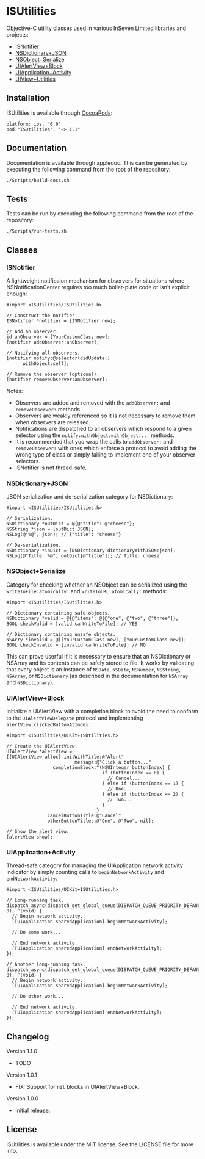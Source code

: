 ISUtilities
===========

Objective-C utility classes used in various InSeven Limited libraries and projects:

- [ISNotifier](#isnotifier)
- [NSDictionary+JSON](#nsdictionaryjson)
- [NSObject+Serialize](#nsobjectserialize)
- [UIAlertView+Block](#uialertviewblock)
- [UIApplication+Activity](#uiapplicationactivity)
- [UIView+Utilities](#uiviewutilities)

Installation
------------

ISUtilities is available through [CocoaPods](http://cocoapods.org/):

```
platform: ios, '6.0'
pod "ISUtilities", "~> 1.1"
```

Documentation
-------------

Documentation is available through appledoc. This can be generated by executing the following command from the root of the repository:

```
./Scripts/build-docs.sh
```

Tests
-----

Tests can be run by executing the following command from the root of the repository:

```
./Scripts/run-tests.sh
```

Classes
-------

### ISNotifier

A lightweight notificaion mechanism for observers for situations where NSNotificationCenter requires too much boiler-plate code or isn't explicit enough:


```objc
#import <ISUtilities/ISUtilities.h>
    
// Construct the notifier.
ISNotifier *notifier = [ISNotifier new];

// Add an observer.
id anObserver = [YourCustomClass new];
[notifier addObserver:anObserver];

// Notifying all observers.
[notifier notify:@selector(didUpdate:) 
      withObject:self];

// Remove the observer (optional).
[notifier removeObserver:anObserver];
```

Notes:

- Observers are added and removed with the `addObserver:` and `removeObserver:` methods.
- Observers are weakly referenced so it is not necessary to remove them when observers are released.
- Notifications are dispatched to all observers which respond to a given selector using the `notify:withObject:withObject:...` methods. 
- It is recommended that you wrap the calls to `addObserver:` and `removeObserver:` with ones which enforce a protocol to avoid adding the wrong type of class or simply failing to implement one of your observer selectors.
- ISNotifier is not thread-safe.


### NSDictionary+JSON

JSON serialization and de-serialization category for NSDictionary:

```objc
#import <ISUtilities/ISUtilities.h>

// Serialization.
NSDictionary *outDict = @{@"title": @"cheese"};
NSString *json = [outDict JSON];
NSLog(@"%@", json); // {"title": "cheese"}

// De-serialization.
NSDictionary *inDict = [NSDictionary dictionaryWithJSON:json];
NSLog(@"Title: %@", outDict[@"title"]); // Title: cheese
```


### NSObject+Serialize

Category for checking whether an NSObject can be serialized using the `writeToFile:atomically:` and `writeToURL:atomically:` methods:

```objc
#import <ISUtilities/ISUtilities.h>

// Dictionary containing safe objects.
NSDictionary *valid = @{@"items": @[@"one", @"two", @"three"]};
BOOL checkValid = [valid canWriteToFile]; // YES

// Dictionary containing unsafe objects.
NSArry *invalid = @[[YourCustomClass new], [YourCustomClass new]];
BOOL checkInvalid = [invalid canWriteToFile]; // NO
```

This can prove userful if it is necessary to ensure that an NSDictionary or NSArray and its contents can be safely stored to file. It works by validating that every object is an instance of `NSData`, `NSDate`, `NSNumber`, `NSString`, `NSArray`, or `NSDictionary` (as described in the documentation for `NSArray`  and `NSDictionary`).


### UIAlertView+Block

Initialize a UIAlertView with a completion block to avoid the need to conform to the `UIAlertViewDelegate` protocol and implementing `alertView:clickedButtonAtIndex:`:

```objc
#import <ISUtilities/UIKit+ISUtilities.h>

// Create the UIAlertView.
UIAlertView *alertView =
[[UIAlertView alloc] initWithTitle:@"Alert"
                         message:@"Click a button..."
                 completionBlock:^(NSUInteger buttonIndex) {
                                   if (buttonIndex == 0) {
                                     // Cancel...
                                   } else if (buttonIndex == 1) {
                                     // One...
                                   } else if (buttonIndex == 2) {
                                     // Two...
                                   }
                                 }
               cancelButtonTitle:@"Cancel"
               otherButtonTitles:@"One", @"Two", nil];

// Show the alert view.
[alertView show];
```


### UIApplication+Activity

Thread-safe category for managing the UIApplication network activity indicator by simply counting calls to `beginNetworkActivity` and `endNetworkActivity`:

```objc
#import <ISUtilities/UIKit+ISUtilities.h>

// Long-running task.
dispatch_async(dispatch_get_global_queue(DISPATCH_QUEUE_PRIORITY_DEFAULT, 0), ^(void) {
  // Begin network activity.
  [[UIApplication sharedApplication] beginNetworkActivity];

  // Do some work...
  
  // End network activity.
  [[UIApplication sharedApplication] endNetworkActivity];
});

// Another long-running task.
dispatch_async(dispatch_get_global_queue(DISPATCH_QUEUE_PRIORITY_DEFAULT, 0), ^(void) {
  // Begin network activity.
  [[UIApplication sharedApplication] beginNetworkActivity];

  // Do other work...
  
  // End network activity.
  [[UIApplication sharedApplication] endNetworkActivity];
});
```

Changelog
---------

Version 1.1.0

- TODO

Version 1.0.1

- FIX: Support for `nil` blocks in UIAlertView+Block.

Version 1.0.0

- Initial release.

License
-------

ISUtilities is available under the MIT license. See the LICENSE file for more info.
